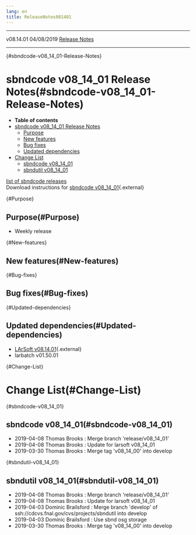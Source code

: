 ```yaml
---
lang: en
title: ReleaseNotes081401
---
```


  ----------- ------------ -- -- ------------------------------------------------------
  v08.14.01   04/08/2019         [Release Notes](ReleaseNotes081401.html)
  ----------- ------------ -- -- ------------------------------------------------------

{#sbndcode-v08_14_01-Release-Notes}

sbndcode v08\_14\_01 Release Notes(#sbndcode-v08_14_01-Release-Notes)
======================================================================================

-   **Table of contents**
-   [sbndcode v08\_14\_01 Release
    Notes](#sbndcode-v08_14_01-Release-Notes)
    -   [Purpose](#Purpose)
    -   [New features](#New-features)
    -   [Bug fixes](#Bug-fixes)
    -   [Updated dependencies](#Updated-dependencies)
-   [Change List](#Change-List)
    -   [sbndcode v08\_14\_01](#sbndcode-v08_14_01)
    -   [sbndutil v08\_14\_01](#sbndutil-v08_14_01)

[list of sbndcode
releases](List_of_SBND_code_releases.html)\
Download instructions for [sbndcode
v08\_14\_01](http://scisoft.fnal.gov/scisoft/bundles/sbnd/v08_14_01/sbndcode-v08_14_01.html){.external}

{#Purpose}

Purpose(#Purpose)
----------------------------------

-   Weekly release

{#New-features}

New features(#New-features)
--------------------------------------------

{#Bug-fixes}

Bug fixes(#Bug-fixes)
--------------------------------------

{#Updated-dependencies}

Updated dependencies(#Updated-dependencies)
------------------------------------------------------------

-   [LArSoft
    v08.14.01](https://cdcvs.fnal.gov/redmine/projects/larsoft/wiki/ReleaseNotes081401){.external}
-   larbatch v01.50.01

{#Change-List}

Change List(#Change-List)
==========================================

{#sbndcode-v08_14_01}

sbndcode v08\_14\_01(#sbndcode-v08_14_01)
----------------------------------------------------------

-   2019-04-08 Thomas Brooks : Merge branch \'release/v08\_14\_01\'
-   2019-04-08 Thomas Brooks : Update for larsoft v08\_14\_01
-   2019-03-30 Thomas Brooks : Merge tag \'v08\_14\_00\' into develop

{#sbndutil-v08_14_01}

sbndutil v08\_14\_01(#sbndutil-v08_14_01)
----------------------------------------------------------

-   2019-04-08 Thomas Brooks : Merge branch \'release/v08\_14\_01\'
-   2019-04-08 Thomas Brooks : Update for larsoft v08\_14\_01
-   2019-04-03 Dominic Brailsford : Merge branch \'develop\' of
    ssh://cdcvs.fnal.gov/cvs/projects/sbndutil into develop
-   2019-04-03 Dominic Brailsford : Use sbnd osg storage
-   2019-03-30 Thomas Brooks : Merge tag \'v08\_14\_00\' into develop
